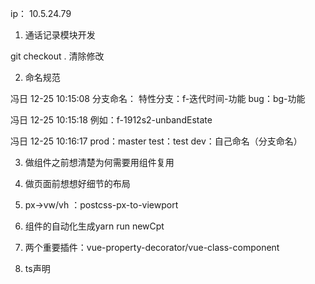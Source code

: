 ip： 10.5.24.79


1. 通话记录模块开发

git checkout . 清除修改

2. 命名规范

冯日 12-25 10:15:08
分支命名：
特性分支：f-迭代时间-功能
bug：bg-功能

冯日 12-25 10:15:18
例如：f-1912s2-unbandEstate

冯日 12-25 10:16:17
prod：master 
test：test
dev：自己命名（分支命名）


3. 做组件之前想清楚为何需要用组件复用

4. 做页面前想想好细节的布局

5. px->vw/vh ：postcss-px-to-viewport
6. 组件的自动化生成yarn run newCpt
7. 两个重要插件：vue-property-decorator/vue-class-component
8. ts声明